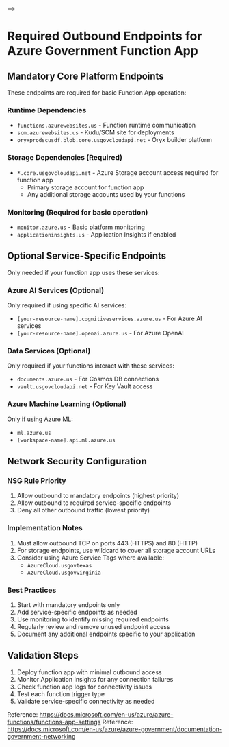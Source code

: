 <!--THIS CODE AND ANY ASSOCIATED INFORMMATION ARE PROVIDED 
"AS IS" WITHOUT WARRANTY OF ANY KIND, EITHER EXPRESSED OR IMPLIED, INCLUDING BUT NOT LIMITED TO 
THE IMPLIED WARRANTIES OF MERCHANTABILITY AND/OR FITNESS FOR A PARTICULAR PURPOSE. 
THE ENTIRE RISK OF USE, INABILITY TO USE, OR RESULTS FROM THE USE OF THIS CODE REMAINS WITH THE USER.-->
-->
# Required Outbound Endpoints for Azure Government Function App

## Mandatory Core Platform Endpoints
These endpoints are required for basic Function App operation:

### Runtime Dependencies
- `functions.azurewebsites.us` - Function runtime communication
- `scm.azurewebsites.us` - Kudu/SCM site for deployments
- `oryxprodscusdf.blob.core.usgovcloudapi.net` - Oryx builder platform

### Storage Dependencies (Required)
- `*.core.usgovcloudapi.net` - Azure Storage account access required for function app
  - Primary storage account for function app
  - Any additional storage accounts used by your functions

### Monitoring (Required for basic operation)
- `monitor.azure.us` - Basic platform monitoring
- `applicationinsights.us` - Application Insights if enabled

## Optional Service-Specific Endpoints
Only needed if your function app uses these services:

### Azure AI Services (Optional)
Only required if using specific AI services:
- `[your-resource-name].cognitiveservices.azure.us` - For Azure AI services
- `[your-resource-name].openai.azure.us` - For Azure OpenAI

### Data Services (Optional)
Only required if your functions interact with these services:
- `documents.azure.us` - For Cosmos DB connections
- `vault.usgovcloudapi.net` - For Key Vault access

### Azure Machine Learning (Optional)
Only if using Azure ML:
- `ml.azure.us`
- `[workspace-name].api.ml.azure.us`

## Network Security Configuration

### NSG Rule Priority
1. Allow outbound to mandatory endpoints (highest priority)
2. Allow outbound to required service-specific endpoints
3. Deny all other outbound traffic (lowest priority)

### Implementation Notes
1. Must allow outbound TCP on ports 443 (HTTPS) and 80 (HTTP)
2. For storage endpoints, use wildcard to cover all storage account URLs
3. Consider using Azure Service Tags where available:
   - `AzureCloud.usgovtexas` 
   - `AzureCloud.usgovvirginia`

### Best Practices
1. Start with mandatory endpoints only
2. Add service-specific endpoints as needed
3. Use monitoring to identify missing required endpoints
4. Regularly review and remove unused endpoint access
5. Document any additional endpoints specific to your application

## Validation Steps
1. Deploy function app with minimal outbound access
2. Monitor Application Insights for any connection failures
3. Check function app logs for connectivity issues
4. Test each function trigger type
5. Validate service-specific connectivity as needed

Reference: https://docs.microsoft.com/en-us/azure/azure-functions/functions-app-settings
Reference: https://docs.microsoft.com/en-us/azure/azure-government/documentation-government-networking
